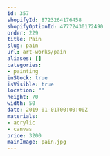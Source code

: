 ```yaml
---
id: 357
shopifyId: 8723264176458
shopifyOptionId: 47772430172490
order: 229
title: Pain
slug: pain
url: art-works/pain
aliases: []
categories:
- painting
inStock: true
isVisible: true
location: ""
height: 70
width: 50
date: 2019-01-01T00:00:00Z
materials:
- acrylic
- canvas
price: 3200
mainImage: pain.jpg
---
```

